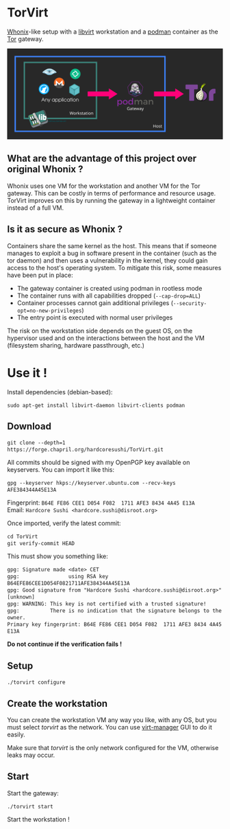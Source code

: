 # TorVirt
[Whonix](https://www.whonix.org)-like setup with a [libvirt](https://libvirt.org) workstation and a [podman](https://podman.io) container as the [Tor](https://torproject.org) gateway.

![TorVirt illustration digram](images/diagram.svg)

## What are the advantage of this project over original Whonix ?
Whonix uses one VM for the workstation and another VM for the Tor gateway. This can be costly in terms of performance and resource usage. TorVirt improves on this by running the gateway in a lightweight container instead of a full VM.

## Is it as secure as Whonix ?
Containers share the same kernel as the host. This means that if someone manages to exploit a bug in software present in the container (such as the tor daemon) and then uses a vulnerability in the kernel, they could gain access to the host's operating system. To mitigate this risk, some measures have been put in place:
- The gateway container is created using podman in rootless mode
- The container runs with all capabilities dropped (`--cap-drop=ALL`)
- Container processes cannot gain additional privileges (`--security-opt=no-new-privileges`)
- The entry point is executed with normal user privileges

The risk on the workstation side depends on the guest OS, on the hypervisor used and on the interactions between the host and the VM (filesystem sharing, hardware passthrough, etc.)

# Use it !

Install dependencies (debian-based):
```
sudo apt-get install libvirt-daemon libvirt-clients podman
```

## Download
```
git clone --depth=1 https://forge.chapril.org/hardcoresushi/TorVirt.git
```
All commits should be signed with my OpenPGP key available on keyservers. You can import it like this:
```
gpg --keyserver hkps://keyserver.ubuntu.com --recv-keys AFE384344A45E13A
```
Fingerprint: `B64E FE86 CEE1 D054 F082  1711 AFE3 8434 4A45 E13A` \
Email: `Hardcore Sushi <hardcore.sushi@disroot.org>`

Once imported, verify the latest commit:
```
cd TorVirt
git verify-commit HEAD
```
This must show you something like:
```
gpg: Signature made <date> CET
gpg:                using RSA key B64EFE86CEE1D054F0821711AFE384344A45E13A
gpg: Good signature from "Hardcore Sushi <hardcore.sushi@disroot.org>" [unknown]
gpg: WARNING: This key is not certified with a trusted signature!
gpg:          There is no indication that the signature belongs to the owner.
Primary key fingerprint: B64E FE86 CEE1 D054 F082  1711 AFE3 8434 4A45 E13A
```
**Do not continue if the verification fails !**

## Setup
```
./torvirt configure
```

## Create the workstation
You can create the workstation VM any way you like, with any OS, but you must select *torvirt* as the network. You can use [virt-manager](https://virt-manager.org) GUI to do it easily.

Make sure that *torvirt* is the only network configured for the VM, otherwise leaks may occur.

## Start
Start the gateway:
```
./torvirt start
```

Start the workstation !

